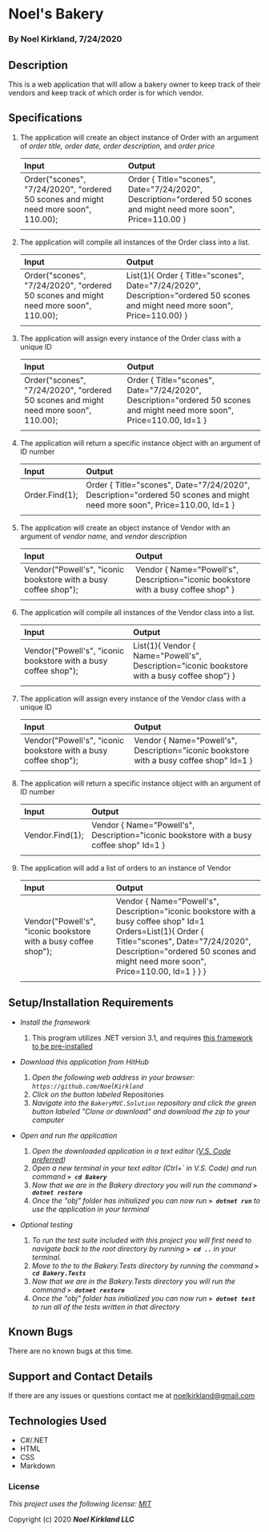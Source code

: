 # Noel's Bakery

### By Noel Kirkland, 7/24/2020

## Description

This is a web application that will allow a bakery owner to keep track of their vendors and keep track of which order is for which vendor.

## Specifications

1. The application will create an object instance of Order with an argument of _order title,_ _order date,_ _order description,_ and _order price_

    | Input | Output |
    | :--- | :--- |
    | Order("scones", "7/24/2020", "ordered 50 scones and might need more soon", 110.00); | Order { Title="scones", Date="7/24/2020", Description="ordered 50 scones and might need more soon", Price=110.00 } |
    |||

2. The application will compile all instances of the Order class into a list.

    | Input | Output |
    | :--- | :--- |
    | Order("scones", "7/24/2020", "ordered 50 scones and might need more soon", 110.00); | List<Order>(1){ Order { Title="scones", Date="7/24/2020", Description="ordered 50 scones and might need more soon", Price=110.00} } |
    |||

3. The application will assign every instance of the Order class with a unique ID

    | Input | Output |
    | :--- | :--- |
    | Order("scones", "7/24/2020", "ordered 50 scones and might need more soon", 110.00); | Order { Title="scones", Date="7/24/2020", Description="ordered 50 scones and might need more soon", Price=110.00, Id=1 } |
    |||

4. The application will return a specific instance object with an argument of ID number

    | Input | Output |
    | :--- | :--- |
    | Order.Find(1); | Order { Title="scones", Date="7/24/2020", Description="ordered 50 scones and might need more soon", Price=110.00, Id=1 } |
    |||

5. The application will create an object instance of Vendor with an argument of _vendor name,_ and _vendor description_

    | Input | Output |
    | :--- | :--- |
    | Vendor("Powell's", "iconic bookstore with a busy coffee shop"); | Vendor { Name="Powell's", Description="iconic bookstore with a busy coffee shop" } |
    |||

6. The application will compile all instances of the Vendor class into a list.

    | Input | Output |
    | :--- | :--- |
    | Vendor("Powell's", "iconic bookstore with a busy coffee shop"); | List<Vendor>(1){ Vendor { Name="Powell's", Description="iconic bookstore with a busy coffee shop"} } |
    |||

7. The application will assign every instance of the Vendor class with a unique ID

    | Input | Output |
    | :--- | :--- |
    | Vendor("Powell's", "iconic bookstore with a busy coffee shop"); | Vendor { Name="Powell's", Description="iconic bookstore with a busy coffee shop" Id=1 } |
    |||

8. The application will return a specific instance object with an argument of ID number

    | Input | Output |
    | :--- | :--- |
    | Vendor.Find(1); | Vendor { Name="Powell's", Description="iconic bookstore with a busy coffee shop" Id=1 } |
    |||

9. The application will add a list of orders to an instance of Vendor

    | Input | Output |
    | :--- | :--- |
    | Vendor("Powell's", "iconic bookstore with a busy coffee shop"); | Vendor { Name="Powell's", Description="iconic bookstore with a busy coffee shop" Id=1 Orders=List<Order>(1){ Order { Title="scones", Date="7/24/2020", Description="ordered 50 scones and might need more soon", Price=110.00, Id=1 } } } |
    |||

## Setup/Installation Requirements

* _Install the framework_
  1. This program utilizes .NET version 3.1, and requires [this framework to be pre-installed](https://dotnet.microsoft.com/download/dotnet-core/3.1)

* _Download this application from HitHub_
  1. _Open the following web address in your browser: `https://github.com/NoelKirkland`_
  2. _Click on the button labeled_ Repositories
  3. _Navigate into the `BakeryMVC.Solution` repository and click the green button labeled "Clone or download" and download the zip to your computer_

* _Open and run the application_
  1. _Open the downloaded application in a text editor ([V.S. Code preferred](https://code.visualstudio.com/))_
  2. _Open a new terminal in your text editor (Ctrl+\` in V.S. Code) and run command **`> cd Bakery`**_
  3. _Now that we are in the Bakery directory you will run the command **`> dotnet restore`**_
  4. _Once the "obj" folder has initialized you can now run **`> dotnet run`** to use the application in your terminal_

* _Optional testing_
  1. _To run the test suite included with this project you will first need to navigate back to the root directory by running **`> cd ..`** in your terminal._
  2. _Move to the to the Bakery.Tests directory by running the command **`> cd Bakery.Tests`**_
  3. _Now that we are in the Bakery.Tests directory you will run the command **`> dotnet restore`**_
  4. _Once the "obj" folder has initialized you can now run **`> dotnet test`** to run all of the tests written in that directory_


## Known Bugs

There are no known bugs at this time.

## Support and Contact Details

If there are any issues or questions contact me at noelkirkland@gmail.com

## Technologies Used

*  C#/.NET
*  HTML
*  CSS
*  Markdown


### License

*This project uses the following license: [MIT](https://opensource.org/licenses/MIT)*

Copyright (c) 2020 **_Noel Kirkland LLC_**